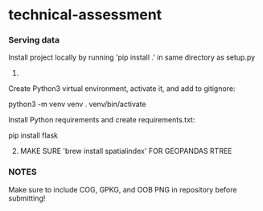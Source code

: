 # technical-assessment

### Serving data

Install project locally by running 'pip install .' in same directory as setup.py

1.
Create Python3 virtual environment, activate it, and add to gitignore:

python3 -m venv venv
. venv/bin/activate

Install Python requirements and create requirements.txt:

pip install flask

2.  MAKE SURE 'brew install spatialindex' FOR GEOPANDAS RTREE

### NOTES
Make sure to include COG, GPKG, and OOB PNG in repository before submitting!